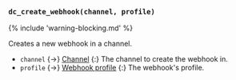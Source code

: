 ### `dc_create_webhook(channel, profile)`

{% include 'warning-blocking.md' %}

Creates a new webhook in a channel.

- `channel` {->} [Channel](/values/channel.md)
  {:} The channel to create the webhook in.
- `profile` {->} [Webhook profile](/parsables/webhooks/webhook-profile.md)
  {:} The webhook's profile.